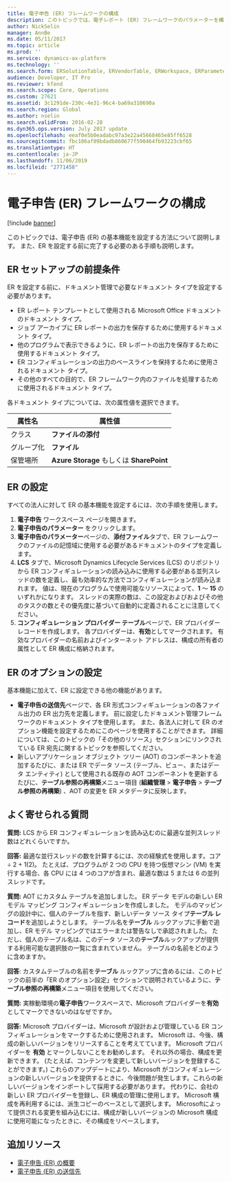 ```yaml
---
title: 電子申告 (ER) フレームワークの構成
description: このトピックでは、電子レポート (ER) フレームワークのパラメーターを構成する方法について説明します。
author: NickSelin
manager: AnnBe
ms.date: 05/11/2017
ms.topic: article
ms.prod: ''
ms.service: dynamics-ax-platform
ms.technology: ''
ms.search.form: ERSolutionTable, ERVendorTable, ERWorkspace, ERParameters, ERFormatDestinationTable
audience: Developer, IT Pro
ms.reviewer: kfend
ms.search.scope: Core, Operations
ms.custom: 27621
ms.assetid: 3c1291de-230c-4e31-96c4-ba69a310690a
ms.search.region: Global
ms.author: nselin
ms.search.validFrom: 2016-02-28
ms.dyn365.ops.version: July 2017 update
ms.openlocfilehash: eeaf0e5b0eadabc97a3e22a45668465e85ff6528
ms.sourcegitcommit: fbc106af09bdadb860677f590464fb93223cbf65
ms.translationtype: HT
ms.contentlocale: ja-JP
ms.lasthandoff: 11/06/2019
ms.locfileid: "2771458"
---
```

# <a name="configure-the-electronic-reporting-er-framework"></a>電子申告 (ER) フレームワークの構成

[!include [banner](../includes/banner.md)]

このトピックでは、電子申告 (ER) の基本機能を設定する方法について説明します。 また、ER を設定する前に完了する必要のある手順も説明します。

## <a name="prerequisites-for-er-setup"></a>ER セットアップの前提条件
ER を設定する前に、ドキュメント管理で必要なドキュメント タイプを設定する必要があります。

- ER レポート テンプレートとして使用される Microsoft Office ドキュメントのドキュメント タイプ。
- ジョブ アーカイブに ER レポートの出力を保存するために使用するドキュメント タイプ。
- 他のプログラムで表示できるように、ER レポートの出力を保存するために使用するドキュメント タイプ。
- ER コンフィギュレーションの出力のベースラインを保持するために使用されるドキュメント タイプ。
- その他のすべての目的で、ER フレームワーク内のファイルを処理するために使用されるドキュメント タイプ。

各ドキュメント タイプについては、次の属性値を選択できます。

| 属性名 | 属性値                     |
|----------------|-------------------------------------|
| クラス          | **ファイルの添付**                     |
| グループ化          | **ファイル**                            |
| 保管場所       | **Azure Storage** もしくは **SharePoint** |

## <a name="set-up-er"></a>ER の設定
すべての法人に対して ER の基本機能を設定するには、次の手順を使用します。

1. **電子申告** ワークスペース ページを開きます。
2. **電子申告のパラメーター** をクリックします。
3. **電子申告のパラメーター**ページの、**添付ファイル**タブで、ER フレームワークのファイルの記憶域に使用する必要があるドキュメントのタイプを定義します。
4. **LCS** タブで、Microsoft Dynamics Lifecycle Services (LCS) のリポジトリから ER コンフィギュレーションの読み込みに使用する必要がある並列スレッドの数を定義し、最も効率的な方法でコンフィギュレーションが読み込まれます。 値は、現在のプログラムで使用可能なリソースによって、**1** ～ **15** のいずれかになります。 スレッドの実際の数は、この設定およびおよびその他のタスクの数とその優先度に基づいて自動的に定義されることに注意してください。
5. **コンフィギュレーション プロバイダー テーブル**ページで、ER プロバイダー レコードを作成します。 各プロバイダーは、**有効**としてマークされます。 有効なプロバイダーの名前およびインターネット アドレスは、構成の所有者の属性として ER 構成に格納されます。

## <a name="optional-setup-for-er"></a>ER のオプションの設定
基本機能に加えて、ER に設定できる他の機能があります。

- **電子申告の送信先**ページで、各 ER 形式コンフィギュレーションの各ファイル出力の ER 出力先を定義します。 前に設定したドキュメント管理フレームワークのドキュメント タイプを使用します。 また、各法人に対して ER のオプション機能を設定するためにこのページを使用することができます。 詳細については、このトピックの「その他のリソース」セクションにリンクされている ER 宛先に関するトピックを参照してください。
- 新しいアプリケーション オブジェクト ツリー (AOT) のコンポーネントを追加するたびに、または ER でデータ ソース (テーブル、ビュー、またはデータ エンティティ) として使用される既存の AOT コンポーネントを更新するたびに、**テーブル参照の再構築**メニュー項目 (**組織管理** \> **電子申告** \> **テーブル参照の再構築**) 、AOT の変更を ER メタデータに反映します。

## <a name="frequently-asked-questions"></a>よく寄せられる質問
**質問:** LCS から ER コンフィギュレーションを読み込むのに最適な並列スレッド数はどれくらいですか。

**回答:** 最適な並行スレッドの数を計算するには、次の経験式を使用します。コア ÷ 2 + 1(2)。 たとえば、プログラムが 2 つの CPU を持つ仮想マシン (VM) を実行する場合、各 CPU には 4 つのコアが含まれ、最適な数は 5 または 6 の並列スレッドです。

**質問:** AOT にカスタム テーブルを追加しました。 ER データ モデルの新しい ER モデル マッピング コンフィギュレーションを作成しました。 モデルのマッピングの設計中に、個人のテーブルを指す、新しいデータ ソース タイプ**テーブル レコード**を追加しようとします。 テーブル名を**テーブル** ルックアップに手動で追加し、ER モデル マッピングではエラーまたは警告なしで承認されました。 ただし、個人のテーブル名は、このデータ ソースの**テーブル**ルックアップが提供する利用可能な選択肢の一覧に含まれていません。 テーブルの名前をどのように含めますか。

**回答**: カスタムテーブルの名前を**テーブル** ルックアップに含めるには、このトピックの前半の「ER のオプション設定」セクションで説明されているように、**テーブル参照の再構築**メニュー項目を使用してください。

**質問:** 実稼動環境の**電子申告**ワークスペースで、Microsoft プロバイダーを**有効**としてマークできないのはなぜですか。

**回答:** Microsoft プロバイダーは、Microsoft が設計および管理している ER コンフィギュレーションをマークするために使用されます。 Microsoft は、今後、構成の新しいバージョンをリリースすることを考えてています。 Microsoft プロバイダーを **有効** とマークしないことをお勧めします。 それ以外の場合、構成を更新できます。 (たとえば、コンテンツを変更して新しいバージョンを登録することができます。) これらのアップデートにより、Microsoft がコンフィギュレーションの新しいバージョンを提供するときに、今後問題が発生します。これらの新しいバージョンをインポートして採用する必要があります。 代わりに、会社の新しい ER プロバイダーを登録し、ER 構成の管理に使用します。 Microsoft 構成を再利用するには、派生コピーのベースとして選択します。 Microsoftによって提供される変更を組み込むには、構成が新しいバージョンの Microsoft 構成に使用可能になったときに、その構成をリベースします。

## <a name="additional-resources"></a>追加リソース

- [電子申告 (ER) の概要](general-electronic-reporting.md)
- [電子申告 (ER) の送信先](electronic-reporting-destinations.md)
